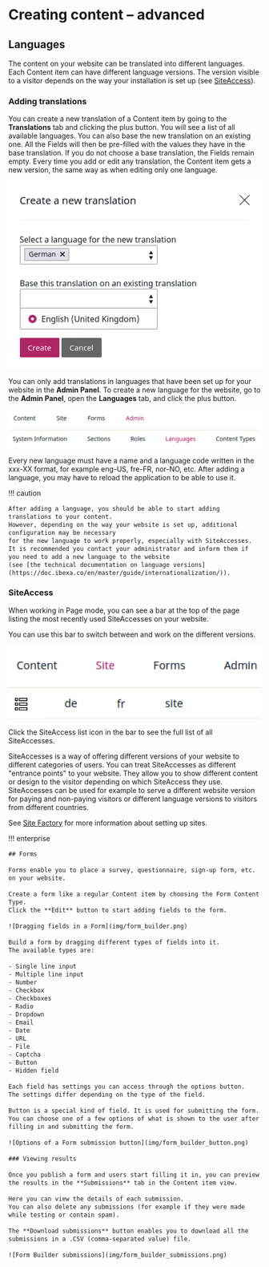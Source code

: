 # Creating content – advanced

## Languages

The content on your website can be translated into different languages. Each Content item can have different language versions.
The version visible to a visitor depends on the way your installation is set up (see [SiteAccess](#siteaccess)).

### Adding translations

You can create a new translation of a Content item by going to the **Translations** tab and clicking the plus button.
You will see a list of all available languages. You can also base the new translation on an existing one.
All the Fields will then be pre-filled with the values they have in the base translation.
If you do not choose a base translation, the Fields remain empty. Every time you add or edit any translation,
the Content item gets a new version, the same way as when editing only one language.

![Adding a new translation](img/adding_translation.png "Adding a new translation")

You can only add translations in languages that have been set up for your website in the **Admin Panel**.
To create a new language for the website, go to the **Admin Panel**, open the **Languages** tab, and click the plus button.

![Language button in the Admin Panel](img/admin_panel_language.png "Language button in the Admin Panel")

Every new language must have a name and a language code written in the xxx-XX format, for example eng-US, fre-FR, nor-NO, etc.
After adding a language, you may have to reload the application to be able to use it.

!!! caution

    After adding a language, you should be able to start adding translations to your content.
    However, depending on the way your website is set up, additional configuration may be necessary
    for the new language to work properly, especially with SiteAccesses.
    It is recommended you contact your administrator and inform them if you need to add a new language to the website
    (see [the technical documentation on language versions](https://doc.ibexa.co/en/master/guide/internationalization/)).

### SiteAccess

When working in Page mode, you can see a bar at the top of the page listing the most recently used SiteAccesses on your website.

You can use this bar to switch between and work on the different versions.

![Top bar with list of siteaccesses](img/siteaccess_bar.png "Top bar with list of SiteAccesses")

Click the SiteAccess list icon in the bar to see the full list of all SiteAccesses.

SiteAccesses is a way of offering different versions of your website to different categories of users.
You can treat SiteAccesses as different "entrance points" to your website. They allow you to show different content or design to the visitor depending on which SiteAccess they use.
SiteAccesses can be used for example to serve a different website version for paying and non-paying visitors
or different language versions to visitors from different countries.

See [Site Factory](site_organization/site_factory.md) for more information about setting up sites.

!!! enterprise

    ## Forms

    Forms enable you to place a survey, questionnaire, sign-up form, etc. on your website.

    Create a form like a regular Content item by choosing the Form Content Type.
    Click the **Edit** button to start adding fields to the form.

    ![Dragging fields in a Form](img/form_builder.png)

    Build a form by dragging different types of fields into it.
    The available types are:

    - Single line input
    - Multiple line input
    - Number
    - Checkbox
    - Checkboxes
    - Radio
    - Dropdown
    - Email
    - Date
    - URL
    - File
    - Captcha
    - Button
    - Hidden field

    Each field has settings you can access through the options button.
    The settings differ depending on the type of the field.

    Button is a special kind of field. It is used for submitting the form.
    You can choose one of a few options of what is shown to the user after filling in and submitting the form.

    ![Options of a Form submission button](img/form_builder_button.png)

    ### Viewing results

    Once you publish a form and users start filling it in, you can preview the results in the **Submissions** tab in the Content item view.

    Here you can view the details of each submission.
    You can also delete any submissions (for example if they were made while testing or contain spam).

    The **Download submissions** button enables you to download all the submissions in a .CSV (comma-separated value) file.

    ![Form Builder submissions](img/form_builder_submissions.png)
